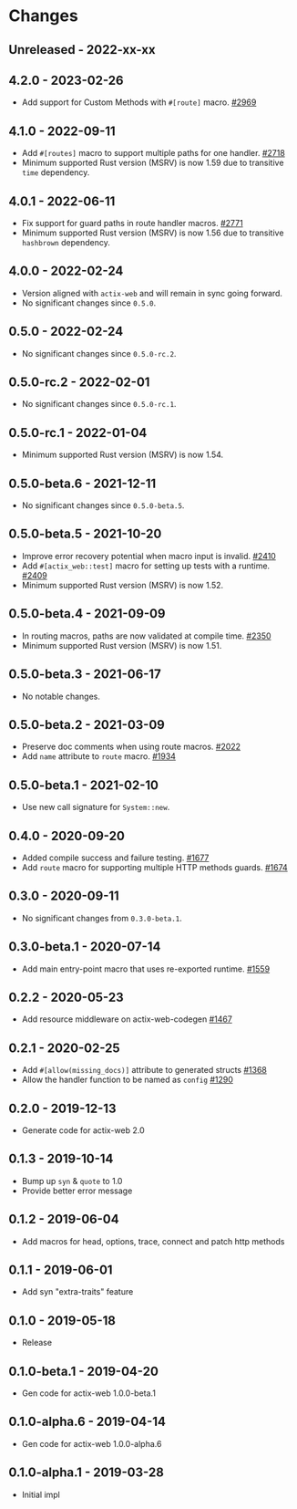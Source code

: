 # Changes

## Unreleased - 2022-xx-xx

## 4.2.0 - 2023-02-26

- Add support for Custom Methods with `#[route]` macro. [#2969]

[#2969]: https://github.com/actix/actix-web/pull/2969

## 4.1.0 - 2022-09-11

- Add `#[routes]` macro to support multiple paths for one handler. [#2718]
- Minimum supported Rust version (MSRV) is now 1.59 due to transitive `time` dependency.

[#2718]: https://github.com/actix/actix-web/pull/2718

## 4.0.1 - 2022-06-11

- Fix support for guard paths in route handler macros. [#2771]
- Minimum supported Rust version (MSRV) is now 1.56 due to transitive `hashbrown` dependency.

[#2771]: https://github.com/actix/actix-web/pull/2771

## 4.0.0 - 2022-02-24

- Version aligned with `actix-web` and will remain in sync going forward.
- No significant changes since `0.5.0`.

## 0.5.0 - 2022-02-24

- No significant changes since `0.5.0-rc.2`.

## 0.5.0-rc.2 - 2022-02-01

- No significant changes since `0.5.0-rc.1`.

## 0.5.0-rc.1 - 2022-01-04

- Minimum supported Rust version (MSRV) is now 1.54.

## 0.5.0-beta.6 - 2021-12-11

- No significant changes since `0.5.0-beta.5`.

## 0.5.0-beta.5 - 2021-10-20

- Improve error recovery potential when macro input is invalid. [#2410]
- Add `#[actix_web::test]` macro for setting up tests with a runtime. [#2409]
- Minimum supported Rust version (MSRV) is now 1.52.

[#2410]: https://github.com/actix/actix-web/pull/2410
[#2409]: https://github.com/actix/actix-web/pull/2409

## 0.5.0-beta.4 - 2021-09-09

- In routing macros, paths are now validated at compile time. [#2350]
- Minimum supported Rust version (MSRV) is now 1.51.

[#2350]: https://github.com/actix/actix-web/pull/2350

## 0.5.0-beta.3 - 2021-06-17

- No notable changes.

## 0.5.0-beta.2 - 2021-03-09

- Preserve doc comments when using route macros. [#2022]
- Add `name` attribute to `route` macro. [#1934]

[#2022]: https://github.com/actix/actix-web/pull/2022
[#1934]: https://github.com/actix/actix-web/pull/1934

## 0.5.0-beta.1 - 2021-02-10

- Use new call signature for `System::new`.

## 0.4.0 - 2020-09-20

- Added compile success and failure testing. [#1677]
- Add `route` macro for supporting multiple HTTP methods guards. [#1674]

[#1677]: https://github.com/actix/actix-web/pull/1677
[#1674]: https://github.com/actix/actix-web/pull/1674

## 0.3.0 - 2020-09-11

- No significant changes from `0.3.0-beta.1`.

## 0.3.0-beta.1 - 2020-07-14

- Add main entry-point macro that uses re-exported runtime. [#1559]

[#1559]: https://github.com/actix/actix-web/pull/1559

## 0.2.2 - 2020-05-23

- Add resource middleware on actix-web-codegen [#1467]

[#1467]: https://github.com/actix/actix-web/pull/1467

## 0.2.1 - 2020-02-25

- Add `#[allow(missing_docs)]` attribute to generated structs [#1368]
- Allow the handler function to be named as `config` [#1290]

[#1368]: https://github.com/actix/actix-web/issues/1368
[#1290]: https://github.com/actix/actix-web/issues/1290

## 0.2.0 - 2019-12-13

- Generate code for actix-web 2.0

## 0.1.3 - 2019-10-14

- Bump up `syn` & `quote` to 1.0
- Provide better error message

## 0.1.2 - 2019-06-04

- Add macros for head, options, trace, connect and patch http methods

## 0.1.1 - 2019-06-01

- Add syn "extra-traits" feature

## 0.1.0 - 2019-05-18

- Release

## 0.1.0-beta.1 - 2019-04-20

- Gen code for actix-web 1.0.0-beta.1

## 0.1.0-alpha.6 - 2019-04-14

- Gen code for actix-web 1.0.0-alpha.6

## 0.1.0-alpha.1 - 2019-03-28

- Initial impl
